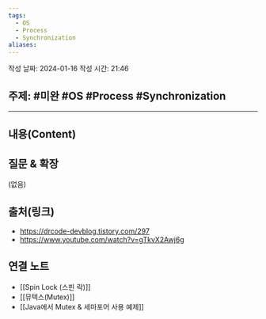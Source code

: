 ```yaml
---
tags:
  - OS
  - Process
  - Synchronization
aliases:
---
```

작성 날짜: 2024-01-16
작성 시간: 21:46

## 주제: #미완 #OS #Process #Synchronization 

----
## 내용(Content)


## 질문 & 확장

(없음)

## 출처(링크)
- https://drcode-devblog.tistory.com/297
- https://www.youtube.com/watch?v=gTkvX2Awj6g
## 연결 노트
- [[Spin Lock (스핀 락)]]
- [[뮤텍스(Mutex)]]
- [[Java에서 Mutex & 세마포어 사용 예제]]







